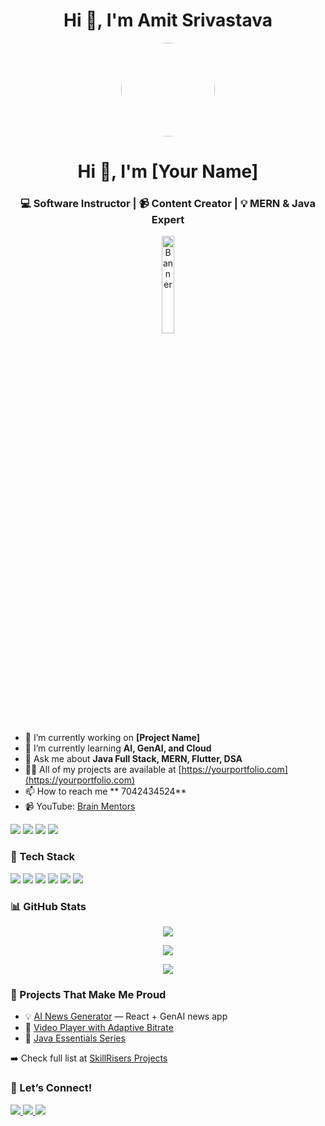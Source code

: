 <h1 align="center">Hi 👋, I'm Amit Srivastava</h1>
<p align="center">
  <img src="https://avatars.githubusercontent.com/u/26551351?v=4" width="150" height="150" style="border-radius: 50%;" />
</p>

<h1 align="center">Hi 👋, I'm [Your Name]</h1>
<h3 align="center">💻 Software Instructor | 📹 Content Creator | 💡 MERN & Java Expert</h3>

<p align="center">
  <img src="https://avatars.githubusercontent.com/u/13499477?v=4" alt="Banner" width="20%" />
</p>

- 🔭 I’m currently working on **[Project Name]**
- 🌱 I’m currently learning **AI, GenAI, and Cloud**
- 💬 Ask me about **Java Full Stack, MERN, Flutter, DSA**
- 👨‍💻 All of my projects are available at [https://yourportfolio.com](https://yourportfolio.com)
- 📫 How to reach me ** 7042434524**
- 📹 YouTube: [Brain Mentors](https://www.youtube.com/c/BrainMentorsPvtLtd)


<p align="left">
  <img src="https://img.shields.io/badge/YouTube-BrainMentors-red?logo=youtube&style=for-the-badge" />
  <img src="https://img.shields.io/badge/Java-Expert-orange?logo=java&style=for-the-badge" />
  <img src="https://img.shields.io/badge/Flutter-Mobile-blue?logo=flutter&style=for-the-badge" />
  <img src="https://img.shields.io/badge/MERN-Stack-green?logo=react&style=for-the-badge" />
</p>

### 🧰 Tech Stack
<p>
  <img src="https://img.shields.io/badge/Java-ED8B00?style=for-the-badge&logo=java&logoColor=white"/>
  <img src="https://img.shields.io/badge/React-20232A?style=for-the-badge&logo=react&logoColor=61DAFB"/>
  <img src="https://img.shields.io/badge/Node.js-339933?style=for-the-badge&logo=nodedotjs&logoColor=white"/>
  <img src="https://img.shields.io/badge/MongoDB-4EA94B?style=for-the-badge&logo=mongodb&logoColor=white"/>
  <img src="https://img.shields.io/badge/Flutter-02569B?style=for-the-badge&logo=flutter&logoColor=white"/>
  <img src="https://img.shields.io/badge/GitHub-181717?style=for-the-badge&logo=github&logoColor=white"/>
</p>


### 📊 GitHub Stats

<p align="center">
  <img src="https://github-readme-stats.vercel.app/api?username=yourusername&show_icons=true&theme=radical" />
</p>

<p align="center">
  <img src="https://github-readme-streak-stats.herokuapp.com/?user=yourusername&theme=dark" />
</p>

<p align="center">
  <img src="https://github-readme-stats.vercel.app/api/top-langs/?username=yourusername&layout=compact&theme=tokyonight" />
</p>

### 🚀 Projects That Make Me Proud

- 💡 [AI News Generator](https://github.com/yourusername/ai-news-app) — React + GenAI news app
- 🎥 [Video Player with Adaptive Bitrate](https://github.com/yourusername/youtube-clone)
- 🧠 [Java Essentials Series](https://github.com/yourusername/java-essentials)

➡️ Check full list at [SkillRisers Projects](https://github.com/yourusername?tab=repositories)

### 🤝 Let’s Connect!

<p align="left">
  <a href="https://www.linkedin.com/in/yourprofile/" target="_blank">
    <img src="https://img.shields.io/badge/LinkedIn-blue?logo=linkedin&style=for-the-badge" />
  </a>
  <a href="mailto:youremail@gmail.com">
    <img src="https://img.shields.io/badge/Gmail-red?logo=gmail&style=for-the-badge" />
  </a>
  <a href="https://youtube.com/@brainmentors">
    <img src="https://img.shields.io/badge/YouTube-red?logo=youtube&style=for-the-badge" />
  </a>
</p>
